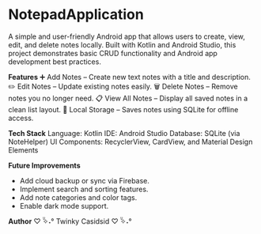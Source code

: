 ﻿# NotepadApplication

A simple and user-friendly Android app that allows users to create, view, edit, and delete notes locally. Built with Kotlin and Android Studio, this project demonstrates basic CRUD functionality and Android app development best practices.

**Features** 
➕ Add Notes – Create new text notes with a title and description.
✏️ Edit Notes – Update existing notes easily.
🗑️ Delete Notes – Remove notes you no longer need.
📋 View All Notes – Display all saved notes in a clean list layout.
💾 Local Storage – Saves notes using SQLite for offline access.

**Tech Stack**
Language: Kotlin
IDE: Android Studio
Database: SQLite (via NoteHelper)
UI Components: RecyclerView, CardView, and Material Design Elements

**Future Improvements**
- Add cloud backup or sync via Firebase.
- Implement search and sorting features.
- Add note categories and color tags.
- Enable dark mode support.

**Author**
♡ ̆̈✧˖° Twinky Casidsid ♡ ̆̈✧˖°


